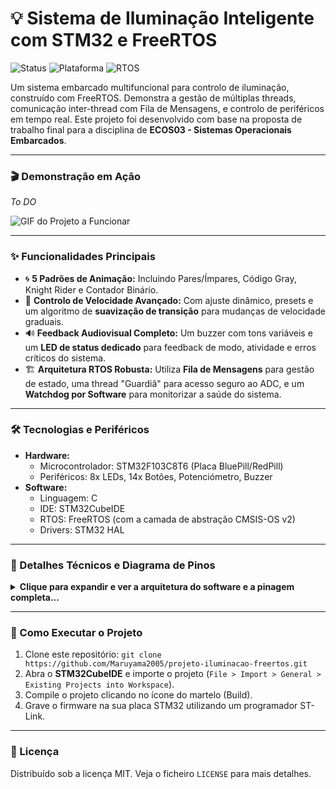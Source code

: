# 💡 Sistema de Iluminação Inteligente com STM32 e FreeRTOS

![Status](https://img.shields.io/badge/status-concluído-brightgreen)
![Plataforma](https://img.shields.io/badge/plataforma-STM32F103-blue)
![RTOS](https://img.shields.io/badge/RTOS-FreeRTOS%20(CMSIS--OS)-orange)

Um sistema embarcado multifuncional para controlo de iluminação, construído com FreeRTOS. Demonstra a gestão de múltiplas threads, comunicação inter-thread com Fila de Mensagens, e controlo de periféricos em tempo real. Este projeto foi desenvolvido com base na proposta de trabalho final para a disciplina de **ECOS03 - Sistemas Operacionais Embarcados**.

---

### 🎬 Demonstração em Ação

*To DO*

![GIF do Projeto a Funcionar](https-placeholder-for-your-gif.gif) 

---

### ✨ Funcionalidades Principais

* 🌀 **5 Padrões de Animação:** Incluindo Pares/Ímpares, Código Gray, Knight Rider e Contador Binário.
* 🚀 **Controlo de Velocidade Avançado:** Com ajuste dinâmico, presets e um algoritmo de **suavização de transição** para mudanças de velocidade graduais.
* 🔊 **Feedback Audiovisual Completo:** Um buzzer com tons variáveis e um **LED de status dedicado** para feedback de modo, atividade e erros críticos do sistema.
* 🏗️ **Arquitetura RTOS Robusta:** Utiliza **Fila de Mensagens** para gestão de estado, uma thread "Guardiã" para acesso seguro ao ADC, e um **Watchdog por Software** para monitorizar a saúde do sistema.

---

### 🛠️ Tecnologias e Periféricos

* **Hardware:**
    * Microcontrolador: STM32F103C8T6 (Placa BluePill/RedPill)
    * Periféricos: 8x LEDs, 14x Botões, Potenciómetro, Buzzer
* **Software:**
    * Linguagem: C
    * IDE: STM32CubeIDE
    * RTOS: FreeRTOS (com a camada de abstração CMSIS-OS v2)
    * Drivers: STM32 HAL

---

### 📂 Detalhes Técnicos e Diagrama de Pinos

<details>
<summary><strong>Clique para expandir e ver a arquitetura do software e a pinagem completa...</strong></summary>

### Arquitetura de Software
O sistema foi construído seguindo práticas de design robustas para sistemas de tempo real:
* **Fila de Mensagens:** As threads de input (`ThreadControleBot`, `ThreadPollingBotoes`) não modificam o estado diretamente. Elas produzem "eventos" e os enviam para uma fila central.
* **Gestor de Estado:** Uma única thread (`ThreadGestoraDeEstado`) consome os eventos da fila e é a única responsável por alterar as variáveis de estado globais, prevenindo condições de corrida.
* **Thread Guardiã:** A `ThreadADCReader`, com alta prioridade, é a única thread que acede ao hardware do ADC, lendo o valor do potenciómetro continuamente e disponibilizando-o de forma segura para o resto do sistema.
* **Sincronização:** Mutexes (`g_FuncMutexHandle`) são usados pelas threads "leitoras" para garantir que acedem a um estado consistente.
* **Modularidade:** Cada funcionalidade principal (animações, suavização, watchdog, status) é encapsulada na sua própria thread, facilitando a manutenção e expansão.

### Pinagem do Hardware
A tabela abaixo detalha a ligação física dos periféricos aos pinos do microcontrolador.

| Periférico | Pino Físico | Definição no Código |
| :--- | :--- | :--- |
| **LED 1** | PA0 | `LED_1_Pin` |
| **LED 2** | PA1 | `LED_2_Pin` |
| **LED 3** | PA2 | `LED_3_Pin` |
| **LED 4** | PA15 | `LED_4_Pin` |
| **LED 5** | PA8 | `LED_5_Pin` |
| **LED 6** | PA6 | `LED_6_Pin` |
| **LED 7** | PA5 | `LED_7_Pin` |
| **LED 8 (Status)** | PA11 | `LED_8_Pin` |
| **Potenciómetro** | PB1 | `POT_Pin` |
| **Buzzer** | PB0 | `BUZZ_Pin` (TIM1_CH2N) |
| **Botão C** | PB5 | `BOT_C_Pin` |
| **Botão D** | PB4 | `BOT_D_Pin` |
| **Botão E** | PB3 | `BOT_E_Pin` |
| **Botão F** | PA3 | `BOT_F_Pin` |
| **Botão G** | PA4 | `BOT_G_Pin` |
| **Botão H** | PB8 | `BOT_H_Pin` |
| **Botão Y** | PB15 | `BOT_Y_Pin` |
| **Botão A** | PB13 | `BOT_A_Pin` |
| **Botão X** | PB14 | `BOT_X_Pin` |
| **Botão B** | PB12 | `BOT_B_Pin` |
| **Botão L** | PC15 | `BOT_L_Pin` |
| **Botão M** | PC14 | `BOT_M_Pin` |
| **Botão N** | PC13 | `BOT_N_Pin` |

</details>

---

### 🚀 Como Executar o Projeto

1.  Clone este repositório: `git clone https://github.com/Maruyama2005/projeto-iluminacao-freertos.git`
2.  Abra o **STM32CubeIDE** e importe o projeto (`File > Import > General > Existing Projects into Workspace`).
3.  Compile o projeto clicando no ícone do martelo (Build).
4.  Grave o firmware na sua placa STM32 utilizando um programador ST-Link.

---

### 📄 Licença

Distribuído sob a licença MIT. Veja o ficheiro `LICENSE` para mais detalhes.
